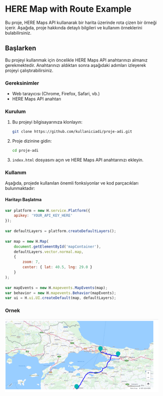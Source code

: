 # HERE Map with Route Example

Bu proje, HERE Maps API kullanarak bir harita üzerinde rota çizen bir örneği içerir. Aşağıda, proje hakkında detaylı bilgileri ve kullanım örneklerini bulabilirsiniz.

## Başlarken

Bu projeyi kullanmak için öncelikle HERE Maps API anahtarınızı almanız gerekmektedir. Anahtarınızı aldıktan sonra aşağıdaki adımları izleyerek projeyi çalıştırabilirsiniz.

### Gereksinimler

- Web tarayıcısı (Chrome, Firefox, Safari, vb.)
- HERE Maps API anahtarı

### Kurulum

1. Bu projeyi bilgisayarınıza klonlayın:
    ```sh
    git clone https://github.com/kullaniciadi/proje-adi.git
    ```

2. Proje dizinine gidin:
    ```sh
    cd proje-adi
    ```

3. `index.html` dosyasını açın ve HERE Maps API anahtarınızı ekleyin.

### Kullanım

Aşağıda, projede kullanılan önemli fonksiyonlar ve kod parçacıkları bulunmaktadır:

#### Haritayı Başlatma

```javascript
var platform = new H.service.Platform({
    apikey: 'YOUR_API_KEY_HERE'
});

var defaultLayers = platform.createDefaultLayers();

var map = new H.Map(
    document.getElementById('mapContainer'),
    defaultLayers.vector.normal.map,
    {
        zoom: 7,
        center: { lat: 40.5, lng: 29.0 }
    }
);

var mapEvents = new H.mapevents.MapEvents(map);
var behavior = new H.mapevents.Behavior(mapEvents);
var ui = H.ui.UI.createDefault(map, defaultLayers);
```
### Ornek 

![Örnek Harita](https://github.com/gokhn/HereApiMapDrivingRoute/blob/main/HereMapProject/route.png)
